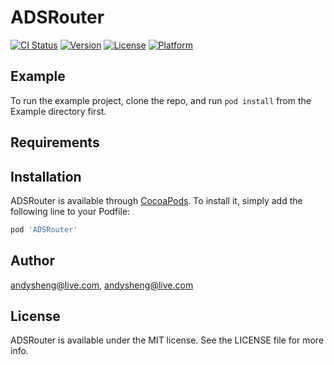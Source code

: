 # ADSRouter

[![CI Status](http://img.shields.io/travis/andysheng@live.com/ADSRouter.svg?style=flat)](https://travis-ci.org/andysheng@live.com/ADSRouter)
[![Version](https://img.shields.io/cocoapods/v/ADSRouter.svg?style=flat)](http://cocoapods.org/pods/ADSRouter)
[![License](https://img.shields.io/cocoapods/l/ADSRouter.svg?style=flat)](http://cocoapods.org/pods/ADSRouter)
[![Platform](https://img.shields.io/cocoapods/p/ADSRouter.svg?style=flat)](http://cocoapods.org/pods/ADSRouter)

## Example

To run the example project, clone the repo, and run `pod install` from the Example directory first.

## Requirements

## Installation

ADSRouter is available through [CocoaPods](http://cocoapods.org). To install
it, simply add the following line to your Podfile:

```ruby
pod 'ADSRouter'
```

## Author

andysheng@live.com, andysheng@live.com

## License

ADSRouter is available under the MIT license. See the LICENSE file for more info.
